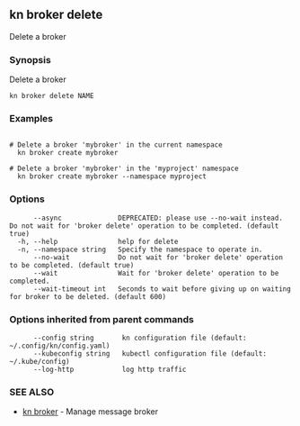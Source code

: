 ## kn broker delete

Delete a broker

### Synopsis

Delete a broker

```
kn broker delete NAME
```

### Examples

```

# Delete a broker 'mybroker' in the current namespace
  kn broker create mybroker
  
# Delete a broker 'mybroker' in the 'myproject' namespace
  kn broker create mybroker --namespace myproject

```

### Options

```
      --async              DEPRECATED: please use --no-wait instead. Do not wait for 'broker delete' operation to be completed. (default true)
  -h, --help               help for delete
  -n, --namespace string   Specify the namespace to operate in.
      --no-wait            Do not wait for 'broker delete' operation to be completed. (default true)
      --wait               Wait for 'broker delete' operation to be completed.
      --wait-timeout int   Seconds to wait before giving up on waiting for broker to be deleted. (default 600)
```

### Options inherited from parent commands

```
      --config string       kn configuration file (default: ~/.config/kn/config.yaml)
      --kubeconfig string   kubectl configuration file (default: ~/.kube/config)
      --log-http            log http traffic
```

### SEE ALSO

* [kn broker](kn_broker.md)	 - Manage message broker


